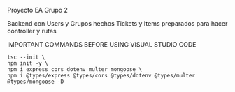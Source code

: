 Proyecto EA Grupo 2

Backend con Users y Grupos hechos
Tickets y Items preparados para hacer controller y rutas

IMPORTANT COMMANDS BEFORE USING VISUAL STUDIO CODE

    tsc --init \
    npm init -y \
    npm i express cors dotenv multer mongoose \
    npm i @types/express @types/cors @types/dotenv @types/multer @types/mongoose -D
